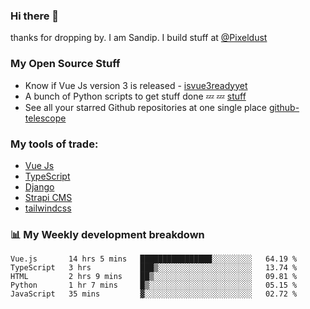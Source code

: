 ### Hi there 👋

thanks for dropping by.
I am Sandip. I build stuff at [@Pixeldust](github.com/pixeldust-in/)

###  **My Open Source Stuff**

 - Know if Vue Js version 3 is released -  [isvue3readyyet](https://github.com/sandiprb/isvue3readyyet)
 - A bunch of Python scripts to get stuff done 💤 💤 [stuff](https://github.com/sandiprb/stuff)
 - See all your starred Github repositories at one single place [github-telescope](https://github.com/sandiprb/github-telescope)



###  **My tools of trade:**
 - [Vue Js](https://github.com/vuejs/vue/)
 - [TypeScript](https://github.com/microsoft/TypeScript)
 - [Django](github.com/django/django)
 - [Strapi CMS](github.com/strapi/strapi)
 - [tailwindcss](https://github.com/tailwindlabs/tailwindcss)


###  📊 **My Weekly development breakdown**
<!--START_SECTION:waka-->
```text
Vue.js       14 hrs 5 mins   ████████████████░░░░░░░░░   64.19 % 
TypeScript   3 hrs           ███▒░░░░░░░░░░░░░░░░░░░░░   13.74 % 
HTML         2 hrs 9 mins    ██▒░░░░░░░░░░░░░░░░░░░░░░   09.81 % 
Python       1 hr 7 mins     █▒░░░░░░░░░░░░░░░░░░░░░░░   05.15 % 
JavaScript   35 mins         ▓░░░░░░░░░░░░░░░░░░░░░░░░   02.72 % 
```
<!--END_SECTION:waka-->
